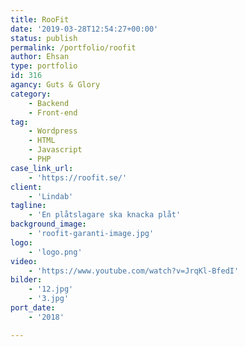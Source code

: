 ```yaml
---
title: RooFit
date: '2019-03-28T12:54:27+00:00'
status: publish
permalink: /portfolio/roofit
author: Ehsan
type: portfolio
id: 316
agancy: Guts & Glory
category:
    - Backend
    - Front-end
tag:
    - Wordpress
    - HTML
    - Javascript
    - PHP
case_link_url:
    - 'https://roofit.se/'
client:
    - 'Lindab'
tagline:
    - 'En plåtslagare ska knacka plåt'
background_image:
    - 'roofit-garanti-image.jpg'
logo:
    - 'logo.png'
video:
    - 'https://www.youtube.com/watch?v=JrqKl-BfedI'
bilder:
    - '12.jpg'
    - '3.jpg'
port_date:
    - '2018'

---
```

